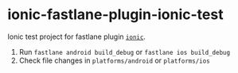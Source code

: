 # ionic-fastlane-plugin-ionic-test

Ionic test project for fastlane plugin [`ionic`](https://github.com/ionic-zone/fastlane-plugin-ionic).

1. Run `fastlane android build_debug` or `fastlane ios build_debug`
2. Check file changes in `platforms/android` or `platforms/ios`